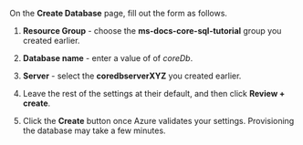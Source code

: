 On the **Create Database** page, fill out the form as follows.
1. **Resource Group** - choose the **ms-docs-core-sql-tutorial** group you created earlier.

1. **Database name** - enter a value of of *coreDb*.

1. **Server** - select the **coredbserverXYZ** you created earlier.  

1. Leave the rest of the settings at their default, and then click **Review + create**.

1. Click the **Create** button once Azure validates your settings. Provisioning the database may take a few minutes.